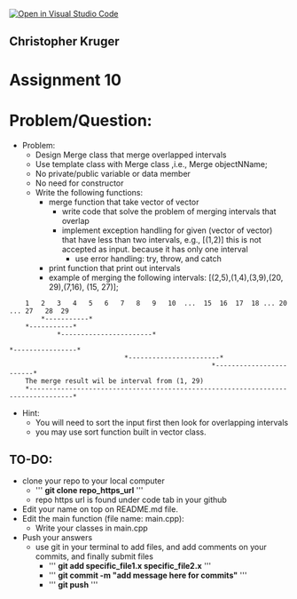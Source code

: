 [![Open in Visual Studio Code](https://classroom.github.com/assets/open-in-vscode-c66648af7eb3fe8bc4f294546bfd86ef473780cde1dea487d3c4ff354943c9ae.svg)](https://classroom.github.com/online_ide?assignment_repo_id=9418291&assignment_repo_type=AssignmentRepo)
## Christopher Kruger
# Assignment 10


# Problem/Question:
- Problem:
  - Design Merge class that merge overlapped intervals
  - Use template class with Merge class ,i.e., Merge<datatype> objectNName; 
  - No private/public variable or data member
  - No need for constructor
  - Write the following functions:
    - merge function that take vector of vector
      - write code that solve the problem of merging intervals that overlap
      - implement exception handling for given (vector of vector) that have less than two intervals, e.g., [(1,2)] this is not accepted as input. because it has only one interval
        - use error handling: try, throw, and catch
    - print function that print out intervals 
    - example of merging the following intervals: [(2,5),(1,4),(3,9),(20, 29),(7,16), (15, 27)]; 
  
  
  
```
    1   2   3   4   5   6   7   8   9   10  ...  15  16  17  18 ... 20 ... 27   28  29
        *-----------*
    *-----------*
            *-----------------------*
                                                                     *----------------*
                             *-----------------------*
                                                   *------------------------*
    The merge result wil be interval from (1, 29)
    *---------------------------------------------------------------------------------*
 ```
  

 - Hint: 
   - You will need to sort the input first then look for overlapping intervals
   - you may use sort function built in vector class.
   
## TO-DO:
  - clone your repo to your local computer
    - ''' <b>git clone repo_https_url</b> '''
    - repo https url is found under code tab in your github
  - Edit your name on top on README.md file.
  - Edit the main function (file name: main.cpp):
    - Write your classes in main.cpp
  - Push your answers
    - use git in your terminal to add files, and add comments on your commits, and finally submit files
      - ''' <b>git add specific_file1.x specific_file2.x</b> '''
      - ''' <b>git commit -m "add message here for commits"</b> '''
      - ''' <b>git push</b> ''' 
      
